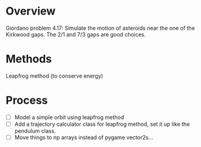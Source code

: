 # Overview

Giordano problem 4.17: Simulate the motion of asteroids near the one of the Kirkwood gaps. The 2/1 and 7/3 gaps are good choices. 

# Methods

Leapfrog method (to conserve energy)

# Process
- [ ] Model a simple orbit using leapfrog method
- [ ] Add a trajectory calculator class for leapfrog method, set it up like the pendulum class. 
- [ ] Move things to np arrays instead of pygame vector2s...